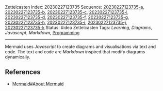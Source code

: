Zettelcasten Index: 20230227123735
Sequence: [20230227123735-a](20230227123735-a.md), [20230227123735-b](20230227123735-b.md), [20230227123735-c](20230227123735-c.md), [20230227123735-l](20230227123735-l.md), [20230227123735-d](20230227123735-d.md), [20230227123735-f](20230227123735-f.md), [20230227123735-g](20230227123735-g.md), [20230227123735-h](20230227123735-h.md), [20230227123735-i](20230227123735-i.md), [20230227123735-j](20230227123735-j.md), [20230227123735-k](20230227123735-k.md)
Status: #idea
Zettelcasten Tags: *Learning*, *Diagrams*, *Javascript*, *Markdown*, [Programming](../map-of-content/Programming.md)

---

Mermaid uses *Javascript* to create diagrams and visualisations via text and code. The text and code are *Markdown* inspired that modify diagrams dynamically.

## References

* [Mermaid#About Mermaid](../references/Mermaid.md)
